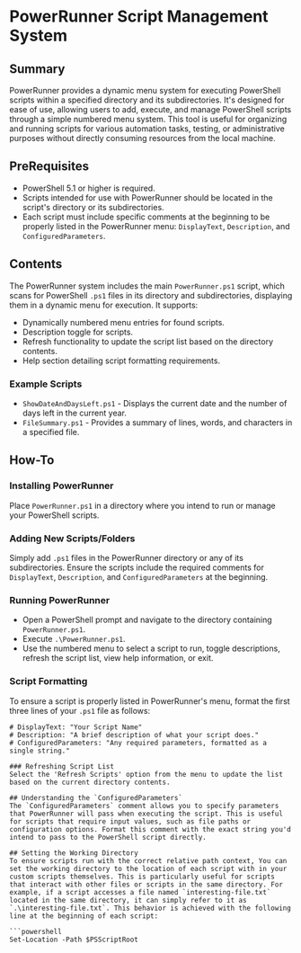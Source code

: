 # PowerRunner Script Management System

## Summary
PowerRunner provides a dynamic menu system for executing PowerShell scripts within a specified directory and its subdirectories. It's designed for ease of use, allowing users to add, execute, and manage PowerShell scripts through a simple numbered menu system. This tool is useful for organizing and running scripts for various automation tasks, testing, or administrative purposes without directly consuming resources from the local machine.

## PreRequisites
- PowerShell 5.1 or higher is required.
- Scripts intended for use with PowerRunner should be located in the script's directory or its subdirectories.
- Each script must include specific comments at the beginning to be properly listed in the PowerRunner menu: `DisplayText`, `Description`, and `ConfiguredParameters`.

## Contents
The PowerRunner system includes the main `PowerRunner.ps1` script, which scans for PowerShell `.ps1` files in its directory and subdirectories, displaying them in a dynamic menu for execution. It supports:
- Dynamically numbered menu entries for found scripts.
- Description toggle for scripts.
- Refresh functionality to update the script list based on the directory contents.
- Help section detailing script formatting requirements.

### Example Scripts
- `ShowDateAndDaysLeft.ps1` - Displays the current date and the number of days left in the current year.
- `FileSummary.ps1` - Provides a summary of lines, words, and characters in a specified file.

## How-To
### Installing PowerRunner
Place `PowerRunner.ps1` in a directory where you intend to run or manage your PowerShell scripts.

### Adding New Scripts/Folders
Simply add `.ps1` files in the PowerRunner directory or any of its subdirectories. Ensure the scripts include the required comments for `DisplayText`, `Description`, and `ConfiguredParameters` at the beginning.

### Running PowerRunner
- Open a PowerShell prompt and navigate to the directory containing `PowerRunner.ps1`.
- Execute `.\PowerRunner.ps1`.
- Use the numbered menu to select a script to run, toggle descriptions, refresh the script list, view help information, or exit.

### Script Formatting
To ensure a script is properly listed in PowerRunner's menu, format the first three lines of your `.ps1` file as follows:
```plaintext
# DisplayText: "Your Script Name"
# Description: "A brief description of what your script does."
# ConfiguredParameters: "Any required parameters, formatted as a single string."

### Refreshing Script List
Select the 'Refresh Scripts' option from the menu to update the list based on the current directory contents.

## Understanding the `ConfiguredParameters`
The `ConfiguredParameters` comment allows you to specify parameters that PowerRunner will pass when executing the script. This is useful for scripts that require input values, such as file paths or configuration options. Format this comment with the exact string you'd intend to pass to the PowerShell script directly.

## Setting the Working Directory
To ensure scripts run with the correct relative path context, You can set the working directory to the location of each script with in your custom scripts themselves. This is particularly useful for scripts that interact with other files or scripts in the same directory. For example, if a script accesses a file named `interesting-file.txt` located in the same directory, it can simply refer to it as `.\interesting-file.txt`. This behavior is achieved with the following line at the beginning of each script:

```powershell
Set-Location -Path $PSScriptRoot
```
 
 
 
 
 
 
 
 

